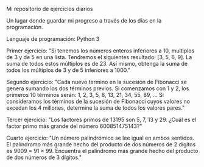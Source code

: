 Mi repositorio de ejercicios diarios

Un lugar donde guardar mi progreso a través de los días en la programación. 

Lenguaje de programación: Python 3

Primer ejercicio: "Si tenemos los números enteros inferiores a 10, multiplos de 3 y de 5 en una lista. Tendremos el siguientes resultado: [3, 5, 6, 9]. La suma de todos estos múltiplos es de 23. Así mismo, obtenga la suma de todos los múltiplos de 3 y de 5 inferiores a 1000."

Segundo ejercicio: "Cada nuevo termino en la sucesión de Fibonacci se genera sumando los dos términos previos. 
Si comenzamos con 1 y 2, los primeros 10 términos serán: 1, 2, 3, 5, 8, 13, 21, 34, 55, 89, ...
Si consideramos los términos de la sucesión de Fibonacci cuyos valores no excedan los 4 millones, determine la suma de todos los valores pares."

Tercer ejercicio: "Los factores primos de 13195 son 5, 7, 13 y 29. ¿Cuál es el factor primo más grande del número 600851475143?"

Cuarto ejercicio: "Un número palindrómico se lee igual en ambos sentidos. El palíndromo más grande hecho del producto de dos números de 2 dígitos es 9009 = 91 × 99. Encuentra el palíndromo más grande hecho del producto de dos números de 3 dígitos."